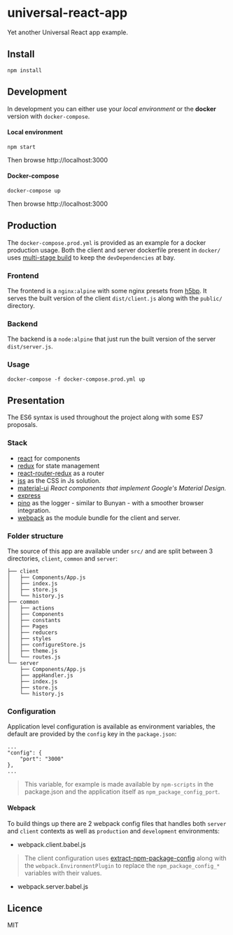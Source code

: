 # universal-react-app
Yet another Universal React app example.

## Install
```
npm install
```

## Development

In development you can either use your *local environment* or the **docker** version with `docker-compose`.

#### Local environment
```
npm start
```
Then browse http://localhost:3000

#### Docker-compose
```
docker-compose up
```
Then browse http://localhost:3000 

## Production

The `docker-compose.prod.yml` is provided as an example for a docker production usage.
Both the client and server dockerfile present in `docker/` uses [multi-stage build](https://docs.docker.com/engine/userguide/eng-image/multistage-build/#use-multi-stage-builds) 
to keep the `devDependencies` at bay.

### Frontend
The frontend is a `nginx:alpine` with some nginx presets from [h5bp](https://github.com/h5bp/server-configs-nginx).
It serves the built version of the client `dist/client.js` along with the `public/` directory.

### Backend 
The backend is a `node:alpine` that just run the built version of the server `dist/server.js`.

### Usage

`docker-compose -f docker-compose.prod.yml up`

## Presentation

The ES6 syntax is used throughout the project along with some ES7 proposals.
 
### Stack

- [react](https://reactjs.org/) for components
- [redux](https://redux.js.org/) for state management
- [react-router-redux](https://github.com/ReactTraining/react-router/tree/master/packages/react-router-redux) as a router
- [jss](https://github.com/cssinjs/jss) as the CSS in Js solution.
- [material-ui](https://material-ui-next.com/) *React components that implement Google's Material Design.*
- [express](https://github.com/expressjs/express)
- [pino](https://github.com/pinojs/pino) as the logger - similar to Bunyan - with a smoother browser integration.
- [webpack](https://webpack.js.org/) as the module bundle for the client and server.

### Folder structure

The source of this app are available under `src/` and are split between 3 directories, `client`, `common` and `server`:
```
├── client
│   ├── Components/App.js
│   ├── index.js
│   ├── store.js
│   └── history.js
├── common
│   ├── actions
│   ├── Components
│   ├── constants
│   ├── Pages
│   ├── reducers
│   ├── styles
│   ├── configureStore.js
│   ├── theme.js
│   └── routes.js
└── server
    ├── Components/App.js
    ├── appHandler.js
    ├── index.js
    ├── store.js
    └── history.js
```

### Configuration

Application level configuration is available as environment variables, the default are provided by the `config` key in the `package.json`:
```
...
"config": {
    "port": "3000"
},
...
```
> This variable, for example is made available by `npm-scripts` in the package.json and the application itself as `npm_package_config_port`.

#### Webpack

To build things up there are 2 webpack config files that handles both `server` and `client` contexts as well as `production` and `development` environments:
- webpack.client.babel.js
> The client configuration uses [extract-npm-package-config](https://github.com/lutangar/extract-npm-package-config) 
along with the `webpack.EnvironmentPlugin` to replace the `npm_package_config_*` variables with their values. 

- webpack.server.babel.js

## Licence

MIT